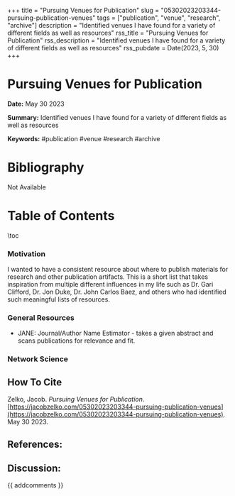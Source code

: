 +++
title = "Pursuing Venues for Publication"
slug = "05302023203344-pursuing-publication-venues"
tags = ["publication", "venue", "research", "archive"]
description = "Identified venues I have found for a variety of different fields as well as resources"
rss_title = "Pursuing Venues for Publication"
rss_description = "Identified venues I have found for a variety of different fields as well as resources"
rss_pubdate = Date(2023, 5, 30)
+++



Pursuing Venues for Publication
=========

**Date:** May 30 2023

**Summary:** Identified venues I have found for a variety of different fields as well as resources

**Keywords:** #publication #venue #research #archive

Bibliography
==========

Not Available

Table of Contents
=========

\toc

### Motivation

I wanted to have a consistent resource about where to publish materials for research and other publication artifacts. This is a short list that takes inspiration from multiple different influences in my life such as Dr. Gari Clifford, Dr. Jon Duke, Dr. John Carlos Baez, and others who had identified such meaningful lists of resources.

### General Resources

  * JANE: Journal/Author Name Estimator - takes a given abstract and scans publications for relevance and fit.

### Network Science
## How To Cite

 Zelko, Jacob. _Pursuing Venues for Publication_. [https://jacobzelko.com/05302023203344-pursuing-publication-venues](https://jacobzelko.com/05302023203344-pursuing-publication-venues). May 30 2023.
## References:
## Discussion: 

{{ addcomments }}
